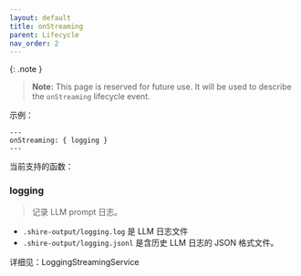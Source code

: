 ```yaml
---
layout: default
title: onStreaming
parent: Lifecycle
nav_order: 2
---
```


{: .note }
> **Note:** This page is reserved for future use. It will be used to describe the `onStreaming` lifecycle event.


示例：

```shire
---
onStreaming: { logging }
---
```

当前支持的函数：

### logging

> 记录 LLM prompt 日志。

- `.shire-output/logging.log` 是 LLM 日志文件
- `.shire-output/logging.jsonl` 是含历史 LLM 日志的 JSON 格式文件。

详细见：LoggingStreamingService
